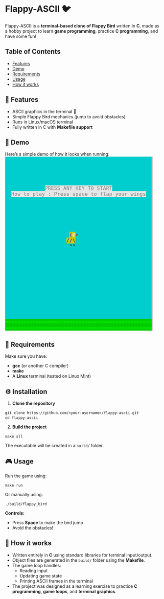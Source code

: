 # Flappy-ASCII 🐦

Flappy-ASCII is a **terminal-based clone of Flappy Bird** written in **C**, made as a hobby project to learn **game programming**, practice **C programming**, and have some fun!

## Table of Contents
- [Features](#features)
- [Demo](#demo)
- [Requirements](#requirements)
- [Usage](#usage)
- [How it works](#how-it-works)


## 🚀 Features
- ASCII graphics in the terminal 🎨  
- Simple Flappy Bird mechanics (jump to avoid obstacles)  
- Runs in Linux/macOS terminal  
- Fully written in C with **Makefile support**

  
## 🎨 Demo
Here’s a simple demo of how it looks when running:
![Terminal Flappy Bird Demo](assets/demo.gif)

## 🧰 Requirements
Make sure you have:
- **gcc** (or another C compiler)
- **make**
- A **Linux** terminal (tested on Linux Mint)

## ⚙️ Installation

1. **Clone the repository**
```
git clone https://github.com/<your-username>/flappy-ascii.git
cd flappy-ascii
```

2. **Build the project**
```
make all
```
The executable will be created in a `build/` folder.

## 🎮 Usage
Run the game using:
```
make run
```
Or manually using:
```
./build/flappy_bird
```
**Controls:**  
- Press **Space** to make the bird jump  
- Avoid the obstacles!  

## 📝 How it works
- Written entirely in **C** using standard libraries for terminal input/output.  
- Object files are generated in the `build/` folder using the **Makefile**.  
- The game loop handles:
  - Reading input  
  - Updating game state  
  - Printing ASCII frames in the terminal  
- The project was designed as a learning exercise to practice **C programming**, **game loops**, and **terminal graphics**.

